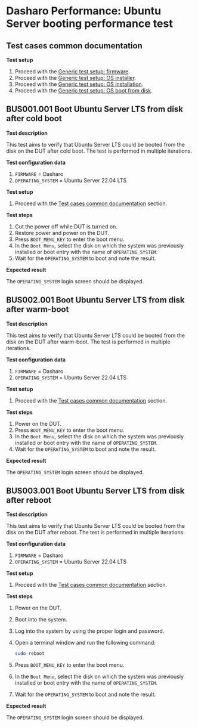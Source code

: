 # Dasharo Performance: Ubuntu Server booting performance test

## Test cases common documentation

**Test setup**

1. Proceed with the
   [Generic test setup: firmware](../../generic-test-setup/#firmware).
1. Proceed with the
   [Generic test setup: OS installer](../../generic-test-setup/#os-installer).
1. Proceed with the
   [Generic test setup: OS installation](../../generic-test-setup/#os-installation).
1. Proceed with the
   [Generic test setup: OS boot from disk](../../generic-test-setup/#os-boot-from-disk).

## BUS001.001 Boot Ubuntu Server LTS from disk after cold boot

**Test description**

This test aims to verify that Ubuntu Server LTS could be booted from the disk
on the DUT after cold boot. The test is performed in multiple iterations.

**Test configuration data**

1. `FIRMWARE` = Dasharo
1. `OPERATING_SYSTEM` = Ubuntu Server 22.04 LTS

**Test setup**

1. Proceed with the
   [Test cases common documentation](#test-cases-common-documentation) section.

**Test steps**

1. Cut the power off while DUT is turned on.
1. Restore power and power on the DUT.
1. Press `BOOT_MENU_KEY` to enter the boot menu.
1. In the `Boot Menu`, select the disk on which the system was previously
   installed or boot entry with the name of `OPERATING_SYSTEM`.
1. Wait for the `OPERATING_SYSTEM` to boot and note the result.

**Expected result**

The `OPERATING_SYSTEM` login screen should be displayed.

## BUS002.001 Boot Ubuntu Server LTS from disk after warm-boot

**Test description**

This test aims to verify that Ubuntu Server LTS could be booted from the disk
on the DUT after warm-boot. The test is performed in multiple iterations.

**Test configuration data**

1. `FIRMWARE` = Dasharo
1. `OPERATING_SYSTEM` = Ubuntu Server 22.04 LTS

**Test setup**

1. Proceed with the
   [Test cases common documentation](#test-cases-common-documentation) section.

**Test steps**

1. Power on the DUT.
1. Press `BOOT_MENU_KEY` to enter the boot menu.
1. In the `Boot Menu`, select the disk on which the system was previously
   installed or boot entry with the name of `OPERATING_SYSTEM`.
1. Wait for the `OPERATING_SYSTEM` to boot and note the result.

**Expected result**

The `OPERATING_SYSTEM` login screen should be displayed.

## BUS003.001 Boot Ubuntu Server LTS from disk after reboot

**Test description**

This test aims to verify that Ubuntu Server LTS could be booted from the disk
on the DUT after reboot. The test is performed in multiple iterations.

**Test configuration data**

1. `FIRMWARE` = Dasharo
1. `OPERATING_SYSTEM` = Ubuntu Server 22.04 LTS

**Test setup**

1. Proceed with the
   [Test cases common documentation](#test-cases-common-documentation) section.

**Test steps**

1. Power on the DUT.
1. Boot into the system.
1. Log into the system by using the proper login and password.
1. Open a terminal window and run the following command:

    ```bash
    sudo reboot
    ```

1. Press `BOOT_MENU_KEY` to enter the boot menu.
1. In the `Boot Menu`, select the disk on which the system was previously
   installed or boot entry with the name of `OPERATING_SYSTEM`.
1. Wait for the `OPERATING_SYSTEM` to boot and note the result.

**Expected result**

The `OPERATING_SYSTEM` login screen should be displayed.
